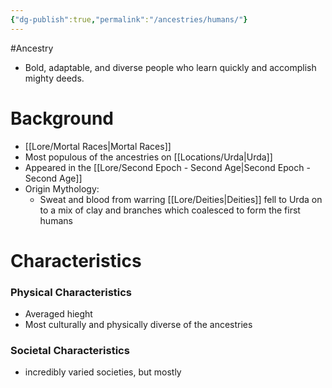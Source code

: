 ```yaml
---
{"dg-publish":true,"permalink":"/ancestries/humans/"}
---
```



#Ancestry 

- Bold, adaptable, and diverse people who learn quickly and accomplish mighty deeds.

# Background
- [[Lore/Mortal Races\|Mortal Races]]
- Most populous of the ancestries on [[Locations/Urda\|Urda]]
- Appeared in the [[Lore/Second Epoch - Second Age\|Second Epoch - Second Age]]
- Origin Mythology:
	- Sweat and blood from warring [[Lore/Deities\|Deities]] fell to Urda on to a mix of clay and branches which coalesced to form the first humans
# Characteristics
### Physical Characteristics
- Averaged hieght
- Most culturally and physically diverse of the ancestries
### Societal Characteristics
- incredibly varied societies, but mostly 